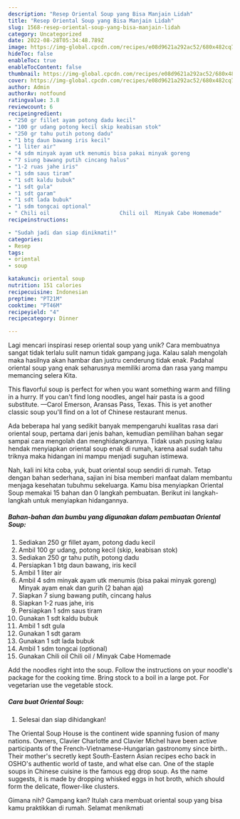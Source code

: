 ```yaml
---
description: "Resep Oriental Soup yang Bisa Manjain Lidah"
title: "Resep Oriental Soup yang Bisa Manjain Lidah"
slug: 1568-resep-oriental-soup-yang-bisa-manjain-lidah
category: Uncategorized
date: 2022-08-28T05:34:48.789Z
image: https://img-global.cpcdn.com/recipes/e08d9621a292ac52/680x482cq70/oriental-soup-foto-resep-utama.jpg
hideToc: false
enableToc: true
enableTocContent: false
thumbnail: https://img-global.cpcdn.com/recipes/e08d9621a292ac52/680x482cq70/oriental-soup-foto-resep-utama.jpg
cover: https://img-global.cpcdn.com/recipes/e08d9621a292ac52/680x482cq70/oriental-soup-foto-resep-utama.jpg
author: Admin
authorAv: notfound
ratingvalue: 3.8
reviewcount: 6
recipeingredient:
- "250 gr fillet ayam potong dadu kecil"
- "100 gr udang potong kecil skip keabisan stok"
- "250 gr tahu putih potong dadu"
- "1 btg daun bawang iris kecil"
- "1 liter air"
- "4 sdm minyak ayam utk menumis bisa pakai minyak goreng                      Minyak ayam enak dan gurih 2 bahan aja"
- "7 siung bawang putih cincang halus"
- "1-2 ruas jahe iris"
- "1 sdm saus tiram"
- "1 sdt kaldu bubuk"
- "1 sdt gula"
- "1 sdt garam"
- "1 sdt lada bubuk"
- "1 sdm tongcai optional"
- " Chili oil                      Chili oil  Minyak Cabe Homemade"
recipeinstructions:

- "Sudah jadi dan siap dinikmati!"
categories:
- Resep
tags:
- oriental
- soup

katakunci: oriental soup 
nutrition: 151 calories
recipecuisine: Indonesian
preptime: "PT21M"
cooktime: "PT46M"
recipeyield: "4"
recipecategory: Dinner

---
```





Lagi mencari inspirasi resep oriental soup yang unik? Cara membuatnya sangat tidak terlalu sulit namun tidak gampang juga. Kalau salah mengolah maka hasilnya akan hambar dan justru cenderung tidak enak. Padahal oriental soup yang enak seharusnya memiliki aroma dan rasa yang mampu memancing selera Kita.





This flavorful soup is perfect for when you want something warm and filling in a hurry. If you can&#39;t find long noodles, angel hair pasta is a good substitute. —Carol Emerson, Aransas Pass, Texas. This is yet another classic soup you&#39;ll find on a lot of Chinese restaurant menus.

Ada beberapa hal yang sedikit banyak mempengaruhi kualitas rasa dari oriental soup, pertama dari jenis bahan, kemudian pemilihan bahan segar sampai cara mengolah dan menghidangkannya. Tidak usah pusing kalau hendak menyiapkan oriental soup enak di rumah, karena asal sudah tahu triknya maka hidangan ini mampu menjadi suguhan istimewa.






Nah, kali ini kita coba, yuk, buat oriental soup sendiri di rumah. Tetap dengan bahan sederhana, sajian ini bisa memberi manfaat dalam membantu menjaga kesehatan tubuhmu sekeluarga. Kamu bisa menyiapkan Oriental Soup memakai 15 bahan dan 0 langkah pembuatan. Berikut ini langkah-langkah untuk menyiapkan hidangannya.

<!--inarticleads1-->

##### Bahan-bahan dan bumbu yang digunakan dalam pembuatan Oriental Soup:

1. Sediakan 250 gr fillet ayam, potong dadu kecil
1. Ambil 100 gr udang, potong kecil (skip, keabisan stok)
1. Sediakan 250 gr tahu putih, potong dadu
1. Persiapkan 1 btg daun bawang, iris kecil
1. Ambil 1 liter air
1. Ambil 4 sdm minyak ayam utk menumis (bisa pakai minyak goreng)                      Minyak ayam enak dan gurih (2 bahan aja)
1. Siapkan 7 siung bawang putih, cincang halus
1. Siapkan 1-2 ruas jahe, iris
1. Persiapkan 1 sdm saus tiram
1. Gunakan 1 sdt kaldu bubuk
1. Ambil 1 sdt gula
1. Gunakan 1 sdt garam
1. Gunakan 1 sdt lada bubuk
1. Ambil 1 sdm tongcai (optional)
1. Gunakan  Chili oil                      Chili oil / Minyak Cabe Homemade


Add the noodles right into the soup. Follow the instructions on your noodle&#39;s package for the cooking time. Bring stock to a boil in a large pot. For vegetarian use the vegetable stock. 

<!--inarticleads2-->

##### Cara buat Oriental Soup:


1. Selesai dan siap dihidangkan!

The Oriental Soup House is the continent wide spanning fusion of many nations. Owners, Clavier Charlotte and Clavier Michel have been active participants of the French-Vietnamese-Hungarian gastronomy since birth.. Their mother&#39;s secretly kept South-Eastern Asian recipes echo back in OSHO&#39;s authentic world of taste, and what else can. One of the staple soups in Chinese cuisine is the famous egg drop soup. As the name suggests, it is made by dropping whisked eggs in hot broth, which should form the delicate, flower-like clusters. 

Gimana nih? Gampang kan? Itulah cara membuat oriental soup yang bisa kamu praktikkan di rumah. Selamat menikmati
